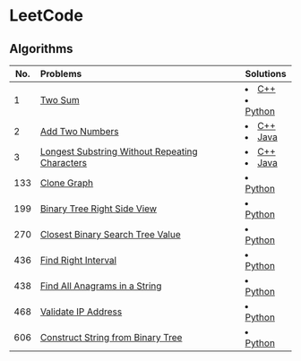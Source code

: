 # LeetCode
## Algorithms
| No. | Problems | Solutions |
| --- |:---------|:----------|
| 1 | [Two Sum](https://leetcode.com/problems/two-sum/description/) | <li><a href="https://github.com/ellinx/LC-cpp/blob/master/source/TwoSum.cpp">C++</a></li><li><a href="https://github.com/ellinx/LC-python/blob/master/TwoSum.py">Python</a></li> |
| 2 | [Add Two Numbers](https://leetcode.com/problems/add-two-numbers/description/) | <li><a href="https://github.com/ellinx/LC-cpp/blob/master/source/AddTwoNumbers.cpp">C++</a></li><li><a href="https://github.com/ellinx/LC-java/blob/master/src/solutions/AddTwoNumbers.java">Java</a></li> |
| 3 | [Longest Substring Without Repeating Characters](https://leetcode.com/problems/longest-substring-without-repeating-characters/description/) | <li><a href="https://github.com/ellinx/LC-cpp/blob/master/source/LongestSubstringWithoutRepeatingCharacters.cpp">C++</a></li><li><a href="https://github.com/ellinx/LC-java/blob/master/src/solutions/LongestSubstringWithoutRepeatingCharacters.java">Java</a></li> |
| 133 | [Clone Graph](https://leetcode.com/problems/clone-graph/description/) | <li><a href="https://github.com/ellinx/LC-python/blob/master/CloneGraph.py">Python</a></li> |
| 199 | [Binary Tree Right Side View](https://leetcode.com/problems/binary-tree-right-side-view/description/) | <li><a href="https://github.com/ellinx/LC-python/blob/master/BinaryTreeRightSideView.py">Python</a></li> |
| 270 | [Closest Binary Search Tree Value](https://leetcode.com/problems/closest-binary-search-tree-value/description/) | <li><a href="https://github.com/ellinx/LC-python/blob/master/ClosestBinarySearchTreeValue.py">Python</a></li> |
| 436 | [Find Right Interval](https://leetcode.com/problems/find-right-interval/description/) | <li><a href="https://github.com/ellinx/LC-python/blob/master/FindRightInterval.py">Python</a></li> |
| 438 | [Find All Anagrams in a String](https://leetcode.com/problems/find-all-anagrams-in-a-string/description/) | <li><a href="https://github.com/ellinx/LC-python/blob/master/FindAllAnagramsInAString.py">Python</a></li> |
| 468 | [Validate IP Address](https://leetcode.com/problems/validate-ip-address/description/) | <li><a href="https://github.com/ellinx/LC-python/blob/master/ValidateIPAddress.py">Python</a></li> |
| 606 | [Construct String from Binary Tree](https://leetcode.com/problems/construct-string-from-binary-tree/description/) | <li><a href="https://github.com/ellinx/LC-python/blob/master/ConstructStringFromBinaryTree.py">Python</a></li> |
